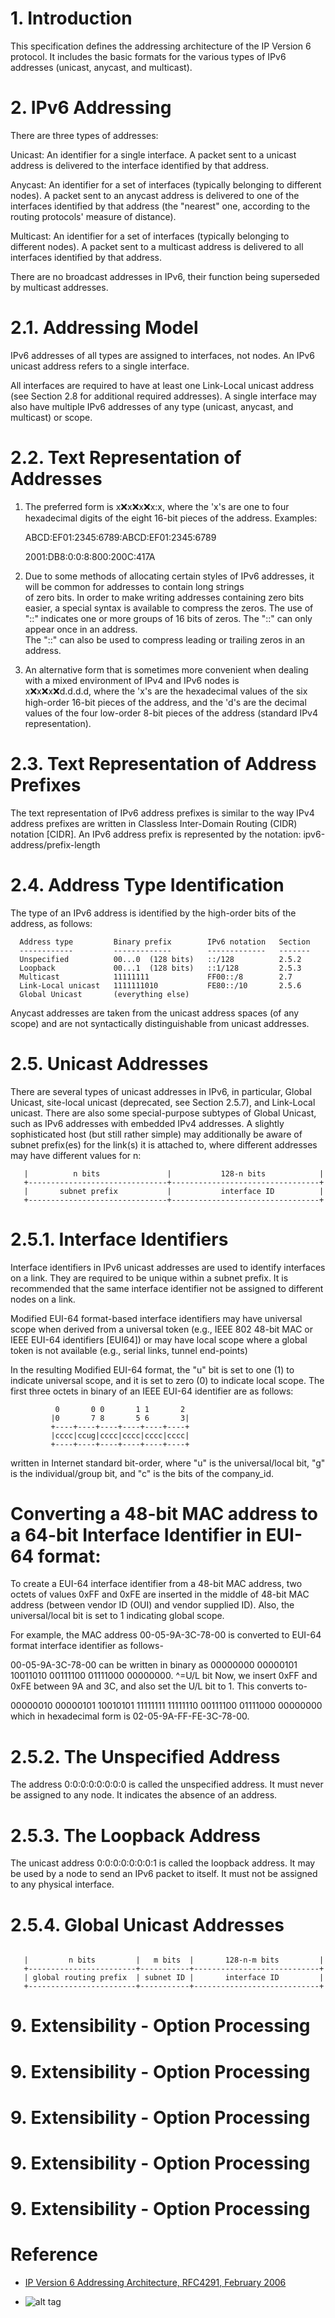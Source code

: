# 1.  Introduction
This specification defines the addressing architecture of the IP Version 6 protocol.  It includes the basic formats for the various types of IPv6 addresses (unicast, anycast, and multicast).

# 2.  IPv6 Addressing
There are three types of addresses:

  Unicast:   An identifier for a single interface.  A packet sent to a unicast address is delivered to the interface identified by that
            address.
 
  Anycast:   An identifier for a set of interfaces (typically belonging to different nodes).  A packet sent to an anycast address is
            delivered to one of the interfaces identified by that address (the "nearest" one, according to the routing protocols' measure
            of distance).

  Multicast: An identifier for a set of interfaces (typically belonging to different nodes).  A packet sent to a multicast address is
              delivered to all interfaces identified by that address.
               
There are no broadcast addresses in IPv6, their function being superseded by multicast addresses.

# 2.1.  Addressing Model
IPv6 addresses of all types are assigned to interfaces, not nodes.  An IPv6 unicast address refers to a single interface.

All interfaces are required to have at least one Link-Local unicast address (see Section 2.8 for additional required addresses).
A single interface may also have multiple IPv6 addresses of any type (unicast, anycast, and multicast) or scope.

# 2.2.  Text Representation of Addresses
   1. The preferred form is x:x:x:x:x:x:x:x, where the 'x's are one to
      four hexadecimal digits of the eight 16-bit pieces of the address.
      Examples:

         ABCD:EF01:2345:6789:ABCD:EF01:2345:6789

         2001:DB8:0:0:8:800:200C:417A

   2. Due to some methods of allocating certain styles of IPv6 addresses, it will be common for addresses to contain long strings      
      of zero bits.  In order to make writing addresses containing zero bits easier, a special syntax is available to compress the
      zeros.
      The use of "::" indicates one or more groups of 16 bits of zeros.
      The "::" can only appear once in an address.  
      The "::" can also be used to compress leading or trailing zeros in an address.
      
  3. An alternative form that is sometimes more convenient when dealing with a mixed environment of IPv4 and IPv6 nodes is      
      x:x:x:x:x:x:d.d.d.d, where the 'x's are the hexadecimal values of the six high-order 16-bit pieces of the address, and the 'd's
      are the decimal values of the four low-order 8-bit pieces of the address (standard IPv4 representation).
      
# 2.3.  Text Representation of Address Prefixes
The text representation of IPv6 address prefixes is similar to the way IPv4 address prefixes are written in Classless Inter-Domain Routing (CIDR) notation [CIDR].  An IPv6 address prefix is represented by the notation:
      ipv6-address/prefix-length
      
# 2.4.  Address Type Identification
   The type of an IPv6 address is identified by the high-order bits of the address, as follows:   

      Address type         Binary prefix        IPv6 notation   Section
      ------------         -------------        -------------   -------
      Unspecified          00...0  (128 bits)   ::/128          2.5.2
      Loopback             00...1  (128 bits)   ::1/128         2.5.3
      Multicast            11111111             FF00::/8        2.7
      Link-Local unicast   1111111010           FE80::/10       2.5.6
      Global Unicast       (everything else)

   Anycast addresses are taken from the unicast address spaces (of any scope) and are not syntactically distinguishable from unicast  addresses.

# 2.5.  Unicast Addresses
There are several types of unicast addresses in IPv6, in particular, Global Unicast, site-local unicast (deprecated, see Section 2.5.7), and Link-Local unicast.  There are also some special-purpose subtypes of Global Unicast, such as IPv6 addresses with embedded IPv4 addresses.
A slightly sophisticated host (but still rather simple) may additionally be aware of subnet prefix(es) for the link(s) it is attached to, where different addresses may have different values for n:
```
   |          n bits               |           128-n bits            |
   +-------------------------------+---------------------------------+
   |       subnet prefix           |           interface ID          |
   +-------------------------------+---------------------------------+
```
# 2.5.1.  Interface Identifiers
Interface identifiers in IPv6 unicast addresses are used to identify interfaces on a link.  They are required to be unique within a subnet prefix.  It is recommended that the same interface identifier not be assigned to different nodes on a link.

Modified EUI-64 format-based interface identifiers may have universal scope when derived from a universal token (e.g., IEEE 802 48-bit MAC or IEEE EUI-64 identifiers [EUI64]) or may have local scope where a global token is not available (e.g., serial links, tunnel end-points)

In the resulting Modified EUI-64 format, the "u" bit is set to one (1) to indicate universal scope, and it is set to zero (0) to indicate local scope.  The first three octets in binary of an IEEE EUI-64 identifier are as follows:
```
          0       0 0       1 1       2
         |0       7 8       5 6       3|
         +----+----+----+----+----+----+
         |cccc|ccug|cccc|cccc|cccc|cccc|
         +----+----+----+----+----+----+
```
written in Internet standard bit-order, where "u" is the universal/local bit, "g" is the individual/group bit, and "c" is the bits of the company_id.

# Converting a 48-bit MAC address to a 64-bit Interface Identifier in EUI-64 format:
To create a EUI-64 interface identifier from a 48-bit MAC address, two octets of values 0xFF and 0xFE are inserted in the middle of 48-bit MAC address (between vendor ID (OUI) and vendor supplied ID). Also, the universal/local bit is set to 1 indicating global scope.

For example, the MAC address 00-05-9A-3C-78-00 is converted to EUI-64 format interface identifier as follows-

00-05-9A-3C-78-00 can be written in binary as 00000000 00000101 10011010 00111100 01111000 00000000.
                                                                              ^=U/L bit
Now, we insert 0xFF and 0xFE between 9A and 3C, and also set the U/L bit to 1. This converts to-

00000010 00000101 10010101 11111111 11111110 00111100 01111000 00000000 which in hexadecimal form is 02-05-9A-FF-FE-3C-78-00.

# 2.5.2.  The Unspecified Address
The address 0:0:0:0:0:0:0:0 is called the unspecified address.  It must never be assigned to any node.  It indicates the absence of an address.

# 2.5.3.  The Loopback Address
The unicast address 0:0:0:0:0:0:0:1 is called the loopback address.  It may be used by a node to send an IPv6 packet to itself.  It must not be assigned to any physical interface.

# 2.5.4.  Global Unicast Addresses
```

   |         n bits         |   m bits  |       128-n-m bits         |
   +------------------------+-----------+----------------------------+
   | global routing prefix  | subnet ID |       interface ID         |
   +------------------------+-----------+----------------------------+
```
# 9.  Extensibility - Option Processing
# 9.  Extensibility - Option Processing
# 9.  Extensibility - Option Processing
# 9.  Extensibility - Option Processing
# 9.  Extensibility - Option Processing


Reference
==============================
* [IP Version 6 Addressing Architecture, RFC4291, February 2006](https://tools.ietf.org/html/rfc4291)

* []()
![alt tag]()
